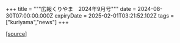 +++
title = """広報くりやま　2024年9月号"""
date = 2024-08-30T07:00:00.000Z
expiryDate = 2025-02-01T03:21:52.102Z
tags = ["kuriyama","news"]
+++


[[source]](https://www.town.kuriyama.hokkaido.jp/site/koho/28572.html)
